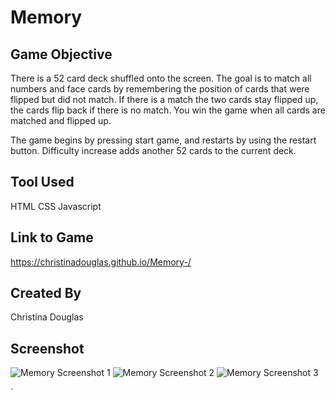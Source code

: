 # Memory

## Game Objective

There is a 52 card deck shuffled onto the screen. The goal is to match all numbers and face cards by remembering the position of cards that were flipped but did not match. If there is a match the two cards stay flipped up, the cards flip back if there is no match. You win the game when all cards are matched and flipped up.


The game begins by pressing start game, and restarts by using the restart button. Difficulty increase adds another 52 cards to the current deck.

## Tool Used
HTML
CSS
Javascript

## Link to Game
https://christinadouglas.github.io/Memory-/

## Created By
Christina Douglas

## Screenshot

![Memory Screenshot 1](https://i.ibb.co/nQSVpZ8/Screen-Shot-2019-07-12-at-12-07-49-PM.png)
![Memory Screenshot 2](https://i.ibb.co/HTNnDK5/Screen-Shot-2019-07-12-at-12-08-04-PM.png)
![Memory Screenshot 3](https://i.ibb.co/khw7NQ4/Screen-Shot-2019-07-12-at-12-09-10-PM.png)













`






















